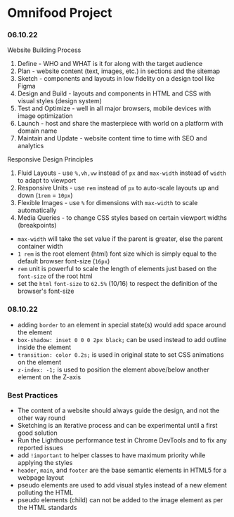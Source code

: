 # Omnifood Project

### 06.10.22

Website Building Process

1. Define - WHO and WHAT is it for along with the target audience
2. Plan - website content (text, images, etc.) in sections and the sitemap
3. Sketch - components and layouts in low fidelity on a design tool like Figma
4. Design and Build - layouts and components in HTML and CSS with visual styles (design system)
5. Test and Optimize - well in all major browsers, mobile devices with image optimization
6. Launch - host and share the masterpiece with world on a platform with domain name
7. Maintain and Update - website content time to time with SEO and analytics

Responsive Design Principles

1. Fluid Layouts - use `%,vh,vw` instead of `px` and `max-width` instead of `width` to adapt to viewport
2. Responsive Units - use `rem` instead of `px` to auto-scale layouts up and down (`1rem` = `10px`)
3. Flexible Images - use `%` for dimensions with `max-width` to scale automatically
4. Media Queries - to change CSS styles based on certain viewport widths (breakpoints)

- `max-width` will take the set value if the parent is greater, else the parent container width
- `1 rem` is the root element (html) font size which is simply equal to the default browser font-size (`16px`)
- `rem` unit is powerful to scale the length of elements just based on the `font-size` of the root html
- set the `html` `font-size` to `62.5%` (10/16) to respect the definition of the browser's font-size

### 08.10.22

- adding `border` to an element in special state(s) would add space around the element
- `box-shadow: inset 0 0 0 2px black;` can be used instead to add outline inside the element
- `transition: color 0.2s;` is used in original state to set CSS animations on the element
- `z-index: -1;` is used to position the element above/below another element on the Z-axis

### Best Practices

- The content of a website should always guide the design, and not the other way round
- Sketching is an iterative process and can be experimental until a first good solution
- Run the Lighthouse performance test in Chrome DevTools and to fix any reported issues
- add `!important` to helper classes to have maximum priority while applying the styles
- `header`, `main`, and `footer` are the base semantic elements in HTML5 for a webpage layout
- pseudo elements are used to add visual styles instead of a new element polluting the HTML
- pseudo elements (child) can not be added to the image element as per the HTML standards
